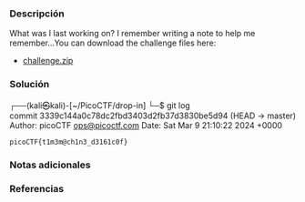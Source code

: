 ### Descripción 
What was I last working on? I remember writing a note to help me remember...You can download the challenge files here:

- [challenge.zip](https://artifacts.picoctf.net/c_titan/66/challenge.zip)
### Solución 
┌──(kali㉿kali)-[~/PicoCTF/drop-in]
└─$ git log  
commit 3339c144a0c78dc2fbd3403d2fb37d3830be5d94 (HEAD -> master)
Author: picoCTF <ops@picoctf.com>
Date:   Sat Mar 9 21:10:22 2024 +0000

    picoCTF{t1m3m@ch1n3_d3161c0f}


### Notas adicionales
### Referencias